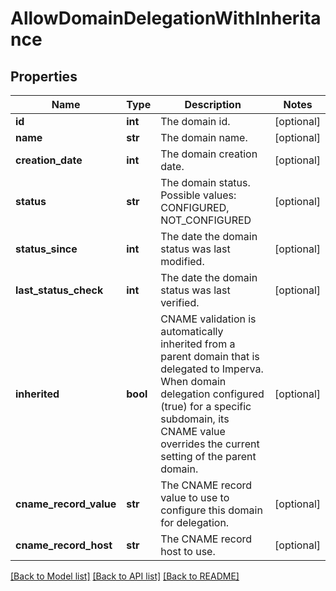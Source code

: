 # AllowDomainDelegationWithInheritance

## Properties
Name | Type | Description | Notes
------------ | ------------- | ------------- | -------------
**id** | **int** | The domain id. | [optional] 
**name** | **str** | The domain name. | [optional] 
**creation_date** | **int** | The domain creation date. | [optional] 
**status** | **str** | The domain status. Possible values: CONFIGURED, NOT_CONFIGURED | [optional] 
**status_since** | **int** | The date the domain status was last modified. | [optional] 
**last_status_check** | **int** | The date the domain status was last verified. | [optional] 
**inherited** | **bool** | CNAME validation is automatically inherited from a parent domain that is delegated to Imperva. When domain delegation configured (true) for a specific subdomain, its CNAME value overrides the current setting of the parent domain. | [optional] 
**cname_record_value** | **str** | The CNAME record value to use to configure this domain for delegation. | [optional] 
**cname_record_host** | **str** | The CNAME record host to use. | [optional] 

[[Back to Model list]](../README.md#documentation-for-models) [[Back to API list]](../README.md#documentation-for-api-endpoints) [[Back to README]](../README.md)

